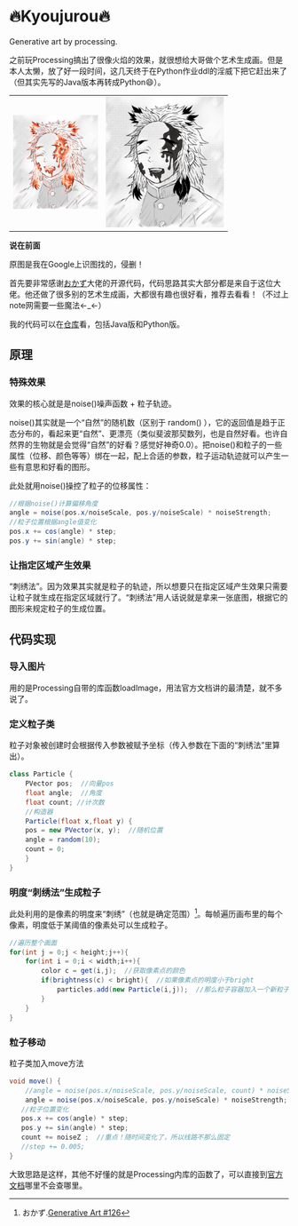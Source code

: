 # 🔥Kyoujurou🔥
Generative art by processing.



之前玩Processing搞出了很像火焰的效果，就很想给大哥做个艺术生成画。但是本人太懒，放了好一段时间，这几天终于在Python作业ddl的淫威下把它赶出来了（但其实先写的Java版本再转成Python😄）。

<table>
    <tr>
        <td>
            <img src="README/renderings.png" alt="renderings" style="zoom: 16.5%;" />
        </td>
        <td>
            <img src="README/Kyoujurou.png" alt="Kyoujurou" style="zoom: 33%;" />
        </td>
    </tr>
</table>









<!--more-->

**说在前面**

原图是我在Google上识图找的，侵删！

首先要非常感谢[おかず](https://note.com/outburst)大佬的开源代码，代码思路其实大部分都是来自于这位大佬。他还做了很多别的艺术生成画，大都很有趣也很好看，推荐去看看！（不过上note网需要一些魔法←_←）

我的代码可以在[仓库](https://github.com/Taz-dingo/Burning-Kyoujurou)看，包括Java版和Python版。

## 原理

### 特殊效果

效果的核心就是是noise()噪声函数 + 粒子轨迹。

noise()其实就是一个“自然”的随机数（区别于 random() ），它的返回值是趋于正态分布的，看起来更“自然”、更漂亮（类似斐波那契数列，也是自然好看。也许自然界的生物就是会觉得“自然”的好看？感觉好神奇0.0）。把noise()和粒子的一些属性（位移、颜色等等）绑在一起，配上合适的参数，粒子运动轨迹就可以产生一些有意思和好看的图形。

此处就用noise()操控了粒子的位移属性：

```java
//根据noise()计算偏移角度
angle = noise(pos.x/noiseScale, pos.y/noiseScale) * noiseStrength;
//粒子位置根据angle值变化
pos.x += cos(angle) * step; 
pos.y += sin(angle) * step;
```

### 让指定区域产生效果

“刺绣法”。因为效果其实就是粒子的轨迹，所以想要只在指定区域产生效果只需要让粒子就生成在指定区域就行了。“刺绣法”用人话说就是拿来一张底图，根据它的图形来规定粒子的生成位置。

## 代码实现

### 导入图片

用的是Processing自带的库函数loadImage，用法官方文档讲的最清楚，就不多说了。

### 定义粒子类

粒子对象被创建时会根据传入参数被赋予坐标（传入参数在下面的“刺绣法”里算出）。

```java
class Particle {
    PVector pos;  //向量pos
 	float angle;  //角度
 	float count; //计次数
 	//构造器
 	Particle(float x,float y) {
   	pos = new PVector(x, y);  //随机位置
   	angle = random(10);
   	count = 0;
 	}
}
```

### 明度“刺绣法”生成粒子

此处利用的是像素的明度来“刺绣”（也就是确定范围）[^1]。每帧遍历画布里的每个像素，明度低于某阈值的像素处可以生成粒子。

```java
//遍历整个画面
for(int j = 0;j < height;j++){
    for(int i = 0;i < width;i++){
        color c = get(i,j);  //获取像素点的颜色
        if(brightness(c) < bright){  //如果像素点的明度小于bright
            particles.add(new Particle(i,j));  //那么粒子容器加入一个新粒子（粒子坐标为此处）
        }
    }
}
```

### 粒子移动

粒子类加入move方法

```java
void move() {
    //angle = noise(pos.x/noiseScale, pos.y/noiseScale, count) * noiseStrength;
    angle = noise(pos.x/noiseScale, pos.y/noiseScale) * noiseStrength;
   //粒子位置变化
   pos.x += cos(angle) * step; 
   pos.y += sin(angle) * step;
   count += noiseZ ;  //重点！随时间变化了，所以线路不那么固定
   //step += 0.005;
}
```



大致思路是这样，其他不好懂的就是Processing内库的函数了，可以直接到[官方文档](https://processing.org/reference)哪里不会查哪里。



[^1]: おかず.[Generative Art #126](https://note.com/outburst/n/nf4643a27cd7e)

